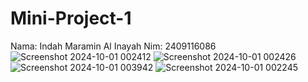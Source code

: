 # Mini-Project-1
Nama: Indah Maramin Al Inayah Nim: 2409116086
![Screenshot 2024-10-01 002412](https://github.com/user-attachments/assets/987030cc-5f27-49bb-9ac5-99dc67e0e163)
![Screenshot 2024-10-01 002426](https://github.com/user-attachments/assets/b97deb38-1fe1-47da-bac4-feac5dcca6a1)
![Screenshot 2024-10-01 003942](https://github.com/user-attachments/assets/6330d752-a2b3-4ded-ba49-e5ea1d3f3d2b)
![Screenshot 2024-10-01 002245](https://github.com/user-attachments/assets/cba40018-3ade-4e72-8df0-693863320d0e)
